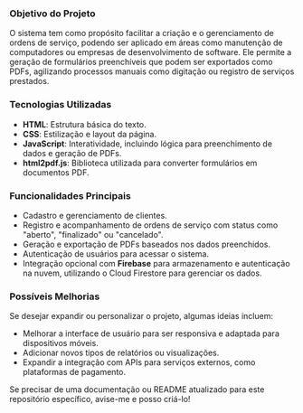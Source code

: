 
### Objetivo do Projeto
O sistema tem como propósito facilitar a criação e o gerenciamento de ordens de serviço, podendo ser aplicado em áreas como manutenção de computadores ou empresas de desenvolvimento de software. Ele permite a geração de formulários preenchíveis que podem ser exportados como PDFs, agilizando processos manuais como digitação ou registro de serviços prestados.

### Tecnologias Utilizadas
- **HTML**: Estrutura básica do texto.
- **CSS**: Estilização e layout da página.
- **JavaScript**: Interatividade, incluindo lógica para preenchimento de dados e geração de PDFs.
- **html2pdf.js**: Biblioteca utilizada para converter formulários em documentos PDF.

### Funcionalidades Principais
- Cadastro e gerenciamento de clientes.
- Registro e acompanhamento de ordens de serviço com status como "aberto", "finalizado" ou "cancelado".
- Geração e exportação de PDFs baseados nos dados preenchidos.
- Autenticação de usuários para acessar o sistema.
- Integração opcional com **Firebase** para armazenamento e autenticação na nuvem, utilizando o Cloud Firestore para gerenciar os dados.

### Possíveis Melhorias
Se desejar expandir ou personalizar o projeto, algumas ideias incluem:
- Melhorar a interface de usuário para ser responsiva e adaptada para dispositivos móveis.
- Adicionar novos tipos de relatórios ou visualizações.
- Expandir a integração com APIs para serviços externos, como plataformas de pagamento.

Se precisar de uma documentação ou README atualizado para este repositório específico, avise-me e posso criá-lo!

